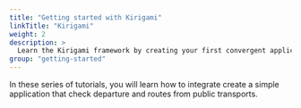 ```yaml
---
title: "Getting started with Kirigami"
linkTitle: "Kirigami"
weight: 2
description: >
  Learn the Kirigami framework by creating your first convergent application
group: "getting-started"
---
```


In these series of tutorials, you will learn how to integrate create a simple application that
check departure and routes from public transports.

